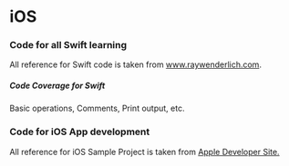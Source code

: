 # iOS
### Code for all Swift learning
All reference for Swift code is taken from <a href="https://www.raywenderlich.com/143771/swift-tutorial-part-1-expressions-variables-constants">www.raywenderlich.com</a>. 

##### Code Coverage for Swift
Basic operations, Comments, Print output, etc.

### Code for iOS App development
All reference for iOS Sample Project is taken from <a href="https://developer.apple.com/library/content/referencelibrary/GettingStarted/DevelopiOSAppsSwift/index.html">Apple Developer Site.</a>
